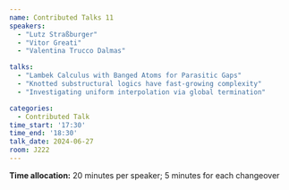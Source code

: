```yaml
---
name: Contributed Talks 11
speakers: 
  - "Lutz Straßburger"
  - "Vitor Greati"
  - "Valentina Trucco Dalmas"

talks: 
  - "Lambek Calculus with Banged Atoms for Parasitic Gaps"
  - "Knotted substructural logics have fast-growing complexity"
  - "Investigating uniform interpolation via global termination"

categories:
  - Contributed Talk
time_start: '17:30'
time_end: '18:30'
talk_date: 2024-06-27
room: J222
---
```

**Time allocation:** 20 minutes per speaker; 5 minutes for each changeover
